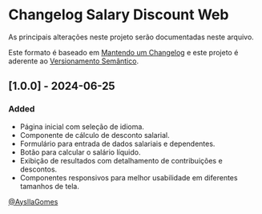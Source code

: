 # Changelog Salary Discount Web

As principais alterações neste projeto serão documentadas neste arquivo.

Este formato é baseado em [Mantendo um Changelog](http://keepachangelog.com/en/1.0.0/)
e este projeto é aderente ao [Versionamento Semântico](http://semver.org/spec/v2.0.0.html).

<!--
    Types of changes
    #### Added - for new features.
    #### Changed - for changes in existing functionality.
    #### Deprecated - for soon-to-be removed features.
    #### Removed - for now removed features.
    #### Fixed - for any bug fixes.
    #### Security - in case of vulnerabilities.
-->

## [1.0.0] - 2024-06-25
### Added
- Página inicial com seleção de idioma.
- Componente de cálculo de desconto salarial.
- Formulário para entrada de dados salariais e dependentes.
- Botão para calcular o salário líquido.
- Exibição de resultados com detalhamento de contribuições e descontos.
- Componentes responsivos para melhor usabilidade em diferentes tamanhos de tela.

[@AysllaGomes](https://github.com/AysllaGomes)
